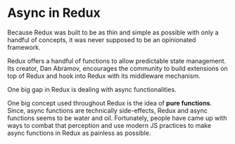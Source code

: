 # Async in Redux

Because Redux was built to be as thin and simple as possible with only a handful of concepts, it was never supposed to be an opinionated framework.  

Redux offers a handful of functions to allow predictable state management.  Its creator, Dan Abramov, encourages the community to build extensions on top of Redux and hook into Redux with its middleware mechanism.

One big gap in Redux is dealing with async functionalities.

One big concept used throughout Redux is the idea of **pure functions**. Since, async functions are technically side-effects, Redux and async functions seems to be water and oil.  Fortunately, people have came up with ways to combat that perception and use modern JS practices to make async functions in Redux as painless as possible.
